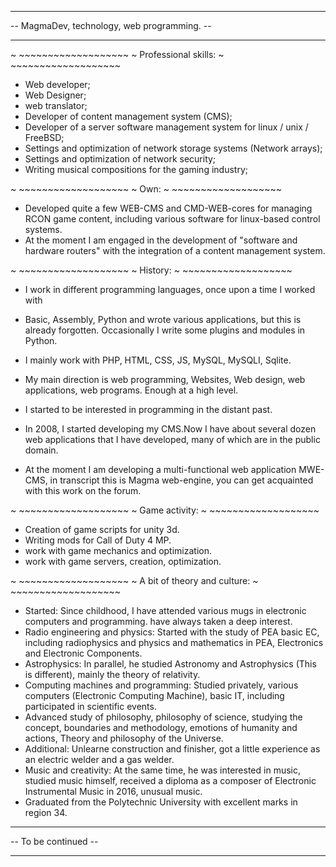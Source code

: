 
-- ----------------------------------------- --
--  MagmaDev, technology, web programming.   --
-- ----------------------------------------- --

~ ~~~~~~~~~~~~~~~~~~~
~ Professional skills: 
~ ~~~~~~~~~~~~~~~~~~~
- Web developer;
- Web Designer;
- web translator;
- Developer of content management system (CMS);
- Developer of a server software management system for linux / unix / FreeBSD;
- Settings and optimization of network storage systems (Network arrays);
- Settings and optimization of network security;
- Writing musical compositions for the gaming industry;

~ ~~~~~~~~~~~~~~~~~~~
~ Own:
~ ~~~~~~~~~~~~~~~~~~~
- Developed quite a few WEB-CMS and CMD-WEB-cores for managing RCON game content,
including various software for linux-based control systems.
- At the moment I am engaged in the development of "software and hardware routers"
with the integration of a content management system.

~ ~~~~~~~~~~~~~~~~~~~
~ History:
~ ~~~~~~~~~~~~~~~~~~~
- I work in different programming languages, once upon a time I worked with 
- Basic, Assembly, Python and wrote various applications, but this is already forgotten.
Occasionally I write some plugins and modules in Python.

- I mainly work with PHP, HTML, CSS, JS, MySQL, MySQLI, Sqlite.

- My main direction is web programming, Websites, Web design, web applications, web programs.
Enough at a high level.

- I started to be interested in programming in the distant past.
- In 2008, I started developing my CMS.Now I have about several dozen 
web applications that I have developed, many of which are in the public domain. 
- At the moment I am developing a multi-functional web application MWE-CMS, 
in transcript this is Magma web-engine, you can get acquainted with this work on the forum.

~ ~~~~~~~~~~~~~~~~~~~
~ Game activity:
~ ~~~~~~~~~~~~~~~~~~~
- Creation of game scripts for unity 3d.
- Writing mods for Call of Duty 4 MP.
- work with game mechanics and optimization.
- work with game servers, creation, optimization.

~ ~~~~~~~~~~~~~~~~~~~
~ A bit of theory and culture:
~ ~~~~~~~~~~~~~~~~~~~
* Started: Since childhood, I have attended various mugs in electronic computers and programming. have always taken a deep interest.
* Radio engineering and physics: Started with the study of PEA basic EC, including radiophysics and physics and mathematics in PEA, Electronics and Electronic Components.
* Astrophysics: In parallel, he studied Astronomy and Astrophysics (This is different), mainly the theory of relativity.
* Computing machines and programming: Studied privately, various computers (Electronic Computing Machine), basic IT, including participated in scientific events.
* Advanced study of philosophy, philosophy of science, studying the concept, boundaries and methodology, emotions of humanity and actions, Theory and philosophy of the Universe.
* Additional: Unlearne construction and finisher, got a little experience as an electric welder and a gas welder.
* Music and creativity: At the same time, he was interested in music, studied music himself, received a diploma as a composer of Electronic Instrumental Music in 2016, unusual music.
* Graduated from the Polytechnic University with excellent marks in region 34.

-- ----------------------------------------- --
--             To be continued               --
-- ----------------------------------------- --
